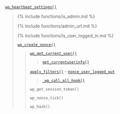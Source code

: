 <p><code><a href="https://developer.wordpress.org/reference/functions/wp_heartbeat_settings/">wp_heartbeat_settings()</a></code></p>

<blockquote>

{% include functions/is_admin.md %}

{% include functions/admin_url.md %}

{% include functions/is_user_logged_in.md %}

 [`wp_create_nonce()`](https://developer.wordpress.org/reference/functions/wp_create_nonce/)
 
> [`wp_get_current_user()`](https://developer.wordpress.org/reference/functions/wp_get_current_user/)
> 
>> [`get_currentuserinfo()`](https://developer.wordpress.org/reference/functions/get_currentuserinfo/)
> 
> [`apply_filters()`](https://developer.wordpress.org/reference/functions/apply_filters/) - [`nonce_user_logged_out`](https://developer.wordpress.org/reference/hooks/nonce_user_logged_out/)
> 
>> [`_wp_call_all_hook()`](https://developer.wordpress.org/reference/functions/_wp_call_all_hook/)
> 
> `wp_get_session_token()`
> 
> `wp_nonce_tick()`
> 
> `wp_hash()`

</blockquote>
